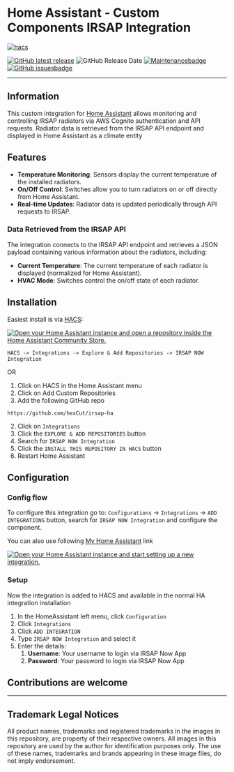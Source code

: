 # Home Assistant - Custom Components IRSAP Integration

[hacs]: https://github.com/hacs/integration
[githubrelease]: https://github.com/hexCut/irsap-ha/releases
[maintenancebadge]: https://img.shields.io/badge/Maintained%3F-Yes-brightgreen.svg
[maintenance]: https://github.com/hexCut/irsap-ha/graphs/commit-activity
[github issues]: https://github.com/hexCut/irsap-ha/issues

[![hacs][hacsbadge]][hacs] 

[![GitHub latest release]][githubrelease] ![GitHub Release Date] [![Maintenancebadge]][maintenance] [![GitHub issuesbadge]][github issues]

---

## Information

This custom integration for [Home Assistant](https://www.home-assistant.io) allows monitoring and controlling IRSAP radiators via AWS Cognito authentication and API requests. Radiator data is retrieved from the IRSAP API endpoint and displayed in Home Assistant as a climate entity

## Features

- **Temperature Monitoring**: Sensors display the current temperature of the installed radiators.
- **On/Off Control**: Switches allow you to turn radiators on or off directly from Home Assistant.
- **Real-time Updates**: Radiator data is updated periodically through API requests to IRSAP.

### Data Retrieved from the IRSAP API

The integration connects to the IRSAP API endpoint and retrieves a JSON payload containing various information about the radiators, including:

- **Current Temperature**: The current temperature of each radiator is displayed (normalized for Home Assistant).
- **HVAC Mode**: Switches control the on/off state of each radiator.

## Installation

Easiest install is via [HACS](https://hacs.xyz/):

[![Open your Home Assistant instance and open a repository inside the Home Assistant Community Store.](https://my.home-assistant.io/badges/hacs_repository.svg)](https://my.home-assistant.io/redirect/hacs_repository/?owner=hexCut&repository=irsap-ha&category=integration)

`HACS -> Integrations -> Explore & Add Repositories -> IRSAP NOW Integration`

OR

1. Click on HACS in the Home Assistant menu
2. Click on Add Custom Repositories
3. Add the following GitHub repo
```
https://github.com/hexCut/irsap-ha
```
2. Click on `Integrations`
3. Click the `EXPLORE & ADD REPOSITORIES` button
4. Search for `IRSAP NOW Integration`
5. Click the `INSTALL THIS REPOSITORY IN HACS` button
6. Restart Home Assistant

## Configuration

### Config flow

To configure this integration go to: `Configurations` -> `Integrations` -> `ADD INTEGRATIONS` button, search for `IRSAP NOW Integration` and configure the component.

You can also use following [My Home Assistant](http://my.home-assistant.io/) link

[![Open your Home Assistant instance and start setting up a new integration.](https://my.home-assistant.io/badges/config_flow_start.svg)](https://my.home-assistant.io/redirect/config_flow_start/?domain=irsap-ha)

### Setup

Now the integration is added to HACS and available in the normal HA integration installation

1. In the HomeAssistant left menu, click `Configuration`
2. Click `Integrations`
3. Click `ADD INTEGRATION`
4. Type `IRSAP NOW Integration` and select it
5. Enter the details:
   1. **Username**: Your username to login via IRSAP Now App
   2. **Password**: Your password to login via IRSAP Now App

## Contributions are welcome

---

## Trademark Legal Notices

All product names, trademarks and registered trademarks in the images in this repository, are property of their respective owners.
All images in this repository are used by the author for identification purposes only.
The use of these names, trademarks and brands appearing in these image files, do not imply endorsement.

[hacs]: https://github.com/hacs/integration
[hacsbadge]: https://img.shields.io/badge/HACS-Custom-orange.svg
[github latest release]: https://img.shields.io/github/v/release/hexCut/irsap-ha
[githubrelease]: https://github.com/hexCut/irsap-ha/releases
[github release date]: https://img.shields.io/github/release-date/hexCut/irsap-ha
[maintenancebadge]: https://img.shields.io/badge/Maintained%3F-Yes-brightgreen.svg
[maintenance]: https://github.com/hexCut/irsap-ha/graphs/commit-activity
[github issuesbadge]: https://img.shields.io/github/issues/irsap-ha/issues
[github issues]: https://github.com/hexCut/irsap-ha/issues
